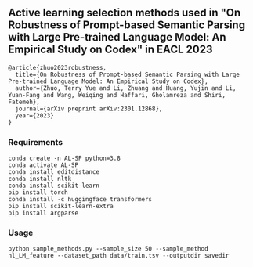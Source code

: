 ## Active learning selection methods used in "On Robustness of Prompt-based Semantic Parsing with Large Pre-trained Language Model: An Empirical Study on Codex" in EACL 2023

```angular2html
@article{zhuo2023robustness,
  title={On Robustness of Prompt-based Semantic Parsing with Large Pre-trained Language Model: An Empirical Study on Codex},
  author={Zhuo, Terry Yue and Li, Zhuang and Huang, Yujin and Li, Yuan-Fang and Wang, Weiqing and Haffari, Gholamreza and Shiri, Fatemeh},
  journal={arXiv preprint arXiv:2301.12868},
  year={2023}
}
```

### Requirements
```
conda create -n AL-SP python=3.8
conda activate AL-SP
conda install editdistance
conda install nltk
conda install scikit-learn
pip install torch
conda install -c huggingface transformers
pip install scikit-learn-extra
pip install argparse
```

### Usage
```
python sample_methods.py --sample_size 50 --sample_method nl_LM_feature --dataset_path data/train.tsv --outputdir savedir
``` 
